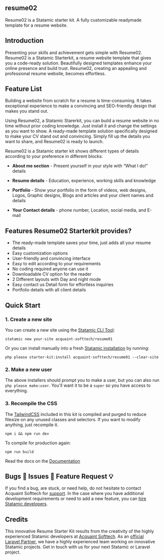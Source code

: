 ## resume02

Resume02 is a Statamic starter kit. A fully customizable readymade template for a resume website. 

## Introduction 

Presenting your skills and achievement gets simple with Resume02. Resume02 is a Statamic Starterkit, a resume website template that gives you a code-ready solution. Beautifully designed templates enhance your online presence and build trust. Resume02, creating an appealing and professional resume website, becomes effortless.  

## Feature List 

Building a website from scratch for a resume is time-consuming. It takes exceptional experience to make a convincing and SEO-friendly design that makes you stand out.   

Using Resume02, a Statamic Starerkit, you can build a resume website in no time without prior coding knowledge. Just install it and change the settings as you want to show. A ready-made template solution specifically designed to make your CV stand out and convincing. Simply fill up the details you want to share, and Resume02 is ready to launch. 

Resume02 is a Statamic starter kit shows different types of details according to your preference in different blocks: 

- **About me section** - Present yourself in your style with “What I do!” details 

- **Resume details** - Education, experience, working skills and knowledge 

- **Portfolio** - Show your portfolio in the form of videos, web designs, Logos, Graphic designs, Blogs and articles and your client names and details 

- **Your Contact details** - phone number, Location, social media, and E-mail 

##  Features Resume02 Starterkit provides? 

- The ready-made template saves your time, just adds all your resume details 
- Easy customization options 
- User-friendly and convincing interface  
- Easy to edit according to your requirements  
- No coding required anyone can use it 
- Downloadable CV option for the reader  
- 2 Different layouts with Day and night mode  
- Easy contact us Detail form for effortless inquiries  
- Portfolio details with all client details 

## Quick Start

### 1. Create a new site

You can create a new site using the [Statamic CLI Tool](https://github.com/statamic/cli):

```
statamic new your-site acquaint-softtech/resume01
```

Or you can install manually into a fresh [Statamic installation](https://statamic.dev/installation) by running:

```
php please starter-kit:install acquaint-softtech/resume01 --clear-site
```

### 2. Make a new user

The above installers should prompt you to make a user, but you can also run `php please make:user`. You'll want it to be a `super` so you have access to everything.

### 3. Recompile the CSS

The [TailwindCSS](https://tailwindcss.com/) included in this kit is compiled and purged to reduce filesize on any unused classes and selectors. If you want to modify anything, just recompile it.

```
npm i && npm run dev
```

To compile for production again:

```
npm run build
```

Read the docs on the [Documentation](DOCUMENTATION.md)

## Bugs 🐛 Issues 🚧 Feature Request 💡

If you find a bug, are stuck, or need help, do not hesitate to contact Acquaint Softtech for [support](https://github.com/acquaint-softtech/resume01/issues).  In the case where you have additional development requirements or need to add a new feature, you can [hire Statamic developers](https://acquaintsoft.com/statamic-cms-development-company).

## Credits

This innovative Resume Starter Kit results from the creativity of the highly experienced Statamic developers at [Acquaint Softtech](https://acquaintsoft.com). As an [official Laravel Partner]( https://acquaintsoft.com/services/laravel-development-service), we have a highly experienced team working on innovative Statamic projects. Get in touch with us for your next Statamic or Laravel project.